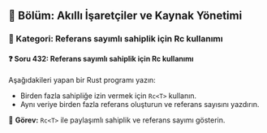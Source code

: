 ## 📘 Bölüm: Akıllı İşaretçiler ve Kaynak Yönetimi  
### 🔹 Kategori: Referans sayımlı sahiplik için Rc<T> kullanımı  
#### ❓ Soru 432: Referans sayımlı sahiplik için Rc<T> kullanımı

Aşağıdakileri yapan bir Rust programı yazın:

- Birden fazla sahipliğe izin vermek için `Rc<T>` kullanın.
- Aynı veriye birden fazla referans oluşturun ve referans sayısını yazdırın.

🔧 **Görev:** `Rc<T>` ile paylaşımlı sahiplik ve referans sayımı gösterin.
